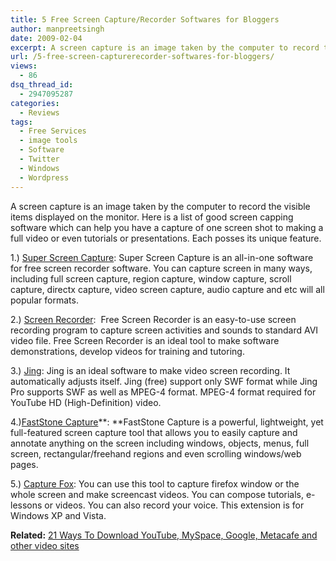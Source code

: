 ```yaml
---
title: 5 Free Screen Capture/Recorder Softwares for Bloggers
author: manpreetsingh
date: 2009-02-04
excerpt: A screen capture is an image taken by the computer to record the visible items displayed on the monitor. Here is a list of good screen capping software which can help you have a capture of one screen shot to making a full video or even tutorials or presentations. Each posses its unique feature.
url: /5-free-screen-capturerecorder-softwares-for-bloggers/
views:
  - 86
dsq_thread_id:
  - 2947095287
categories:
  - Reviews
tags:
  - Free Services
  - image tools
  - Software
  - Twitter
  - Windows
  - Wordpress
---
```

A screen capture is an image taken by the computer to record the visible items displayed on the monitor. Here is a list of good screen capping software which can help you have a capture of one screen shot to making a full video or even tutorials or presentations. Each posses its unique feature.

1.) <a href="http://www.free-screen-capture.com/" onclick="_gaq.push(['_trackEvent', 'outbound-article', 'http://www.free-screen-capture.com/', 'Super Screen Capture']);" target="_blank">Super Screen Capture</a>: Super Screen Capture is an all-in-one software for free screen recorder software. You can capture screen in many ways, including full screen capture, region capture, window capture, scroll capture, directx capture, video screen capture, audio capture and etc will all popular formats.

2.) <a href="http://www.nbxsoft.com/screen-recorder.php" onclick="_gaq.push(['_trackEvent', 'outbound-article', 'http://www.nbxsoft.com/screen-recorder.php', 'Screen Recorder']);" target="_blank">Screen Recorder</a>:  Free Screen Recorder is an easy-to-use screen recording program to capture screen activities and sounds to standard AVI video file. Free Screen Recorder is an ideal tool to make software demonstrations, develop videos for training and tutoring.

3.) <a href="http://www.jingproject.com/" onclick="_gaq.push(['_trackEvent', 'outbound-article', 'http://www.jingproject.com/', 'Jing']);" target="_blank">Jing</a>: Jing is an ideal software to make video screen recording. It automatically adjusts itself. Jing (free) support only SWF format while Jing Pro supports SWF as well as MPEG-4 format. MPEG-4 format required for YouTube HD (High-Definition) video.

4.)<a href="http://www.faststone.org/FSCaptureDetail.htm" onclick="_gaq.push(['_trackEvent', 'outbound-article', 'http://www.faststone.org/FSCaptureDetail.htm', 'FastStone Capture']);" target="_blank">FastStone Capture</a>**: **FastStone Capture is a powerful, lightweight, yet full-featured screen capture tool that allows you to easily capture and annotate anything on the screen including windows, objects, menus, full screen, rectangular/freehand regions and even scrolling windows/web pages.

5.) <a href="https://addons.mozilla.org/en-US/firefox/addon/8090" onclick="_gaq.push(['_trackEvent', 'outbound-article', 'https://addons.mozilla.org/en-US/firefox/addon/8090', 'Capture Fox']);" target="_blank">Capture Fox</a>: You can use this tool to capture firefox window or the whole screen and make screencast videos. You can compose tutorials, e-lessons or videos. You can also record your voice. This extension is for Windows XP and Vista.

**Related:** [21 Ways To Download YouTube, MySpace, Google, Metacafe and other video sites][1]

 [1]: http://devilsworkshop.org/21-ways-to-download-youtube-myspace-google-metacafe-and-other-videos/
